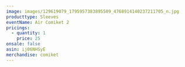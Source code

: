 ```yaml
---
image: images/129619079_1795957383895509_4768914140237211705_n.jpg
producttype: Sleeves
eventName: Air Comiket 2
pricings:
  - quantity: 1
    price: 25
onsale: false
asin: ij06NHSyE
merchandise: comiket
---
```

